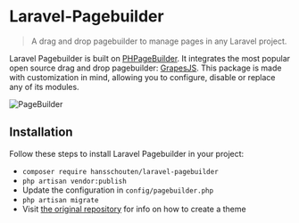 # Laravel-Pagebuilder
> A drag and drop pagebuilder to manage pages in any Laravel project.

Laravel Pagebuilder is built on [PHPageBuilder](https://github.com/HansSchouten/PHPagebuilder). It integrates the most popular open source drag and drop pagebuilder: [GrapesJS](https://grapesjs.com/). This package is made with customization in mind, allowing you to configure, disable or replace any of its modules.

![PageBuilder](https://user-images.githubusercontent.com/5946444/70818285-97c81a80-1dd3-11ea-84b0-2a6ff3a8765a.png)

## Installation

Follow these steps to install Laravel Pagebuilder in your project:
- `composer require hansschouten/laravel-pagebuilder`
- `php artisan vendor:publish`
- Update the configuration in `config/pagebuilder.php`
- `php artisan migrate`
- Visit [the original repository](https://github.com/HansSchouten/PHPagebuilder#create-a-theme) for info on how to create a theme

